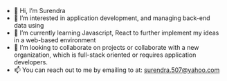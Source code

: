 - 👋 Hi, I’m Surendra
- 👀 I’m interested in application development, and managing back-end data using 
- 🌱 I’m currently learning Javascript, React to further implement my ideas in a web-based environment
- 💞️ I’m looking to collaborate on projects or collaborate with a new organization, which is full-stack oriented or requires application developers.
- 📫 You can reach out to me by emailing to at: surendra.507@yahoo.com

<!---
implicituq/implicituq is a ✨ special ✨ repository because its `README.md` (this file) appears on your GitHub profile.
You can click the Preview link to take a look at your changes.
--->
